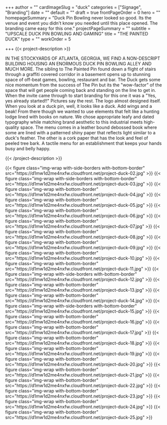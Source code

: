 +++
author = ""
cardImageSlug = "duck"
categories = ["Signage", "Branding"]
date = ""
default = ""
draft = true
frontPageOrder = 0
hero = ""
homepageSummary = "Duck Pin Bowling never looked so good. Its the venue and event you didn't know you needed until this place opened. The branding came easy for this one."
projectPageSummary = ""
subtitle = "UPSCALE DUCK PIN BOWLING AND GAMING"
title = "THE PAINTED DUCK"
type = ""
workOrder = 5

+++
{{< project-description >}} <p>IN THE STOCKYARDS OF ATLANTA, GEORGIA, WE FIND A NON-DESCRIPT BUILDING HOUSING AN ENORMOUS DUCK PIN BOWLING ALLEY AND MUCH MORE. The sibling to The Painted Pin found down a flight of stairs through a graffiti covered corridor in a basement opens up to stunning space of off-beat games, bowling, restaurant and bar. The Duck gets some nice momentum from the success of The Pin but its the "wow-factor" of the space that will get people coming back and standing on the line to get in. When the invite came through to start branding for this one it was a "Yes, yes already started!!" Pictures say the rest. The logo almost designed itself. When you look at a duck pin, well, it looks like a duck. Add wings and a beak! From there though we wanted to use elements that felt like a hunting lodge lined with books on nature. We chose appropriate leafy and dated typography while matching brand aesthetic to this industrial meets high-quality space. The menu comes in a leather bound debossed book where some are lined with a patterned shiny paper that reflects light similar to a duck's feather. The other is a cork paper that has the look and feel of peeled tree bark. A tactile menu for an establishment that keeps your hands busy and belly happy. </p> {{< /project-description >}}

<div class="project-item">
{{< figure class="img-wrap with-side-borders with-bottom-border" src="https://d1mw1d2me4nxfw.cloudfront.net/project-duck-02.jpg" >}}
{{< figure class="img-wrap with-side-borders with-bottom-border" src="https://d1mw1d2me4nxfw.cloudfront.net/project-duck-03.jpg" >}}
{{< figure class="img-wrap with-bottom-border" src="https://d1mw1d2me4nxfw.cloudfront.net/project-duck-04.jpg" >}}
{{< figure class="img-wrap with-bottom-border" src="https://d1mw1d2me4nxfw.cloudfront.net/project-duck-05.jpg" >}}
{{< figure class="img-wrap with-bottom-border" src="https://d1mw1d2me4nxfw.cloudfront.net/project-duck-06.jpg" >}}
{{< figure class="img-wrap with-bottom-border" src="https://d1mw1d2me4nxfw.cloudfront.net/project-duck-07.jpg" >}}
{{< figure class="img-wrap with-bottom-border" src="https://d1mw1d2me4nxfw.cloudfront.net/project-duck-08.jpg" >}}
{{< figure class="img-wrap with-bottom-border" src="https://d1mw1d2me4nxfw.cloudfront.net/project-duck-09.jpg" >}}
{{< figure class="img-wrap with-bottom-border" src="https://d1mw1d2me4nxfw.cloudfront.net/project-duck-10.jpg" >}}
{{< figure class="img-wrap with-bottom-border" src="https://d1mw1d2me4nxfw.cloudfront.net/project-duck-11.jpg" >}}
{{< figure class="img-wrap with-side-borders with-bottom-border" src="https://d1mw1d2me4nxfw.cloudfront.net/project-duck-12.jpg" >}}
{{< figure class="img-wrap with-bottom-border" src="https://d1mw1d2me4nxfw.cloudfront.net/project-duck-13.jpg" >}}
{{< figure class="img-wrap with-bottom-border" src="https://d1mw1d2me4nxfw.cloudfront.net/project-duck-14.jpg" >}}
{{< figure class="img-wrap with-side-borders with-bottom-border" src="https://d1mw1d2me4nxfw.cloudfront.net/project-duck-15.jpg" >}}
{{< figure class="img-wrap with-bottom-border" src="https://d1mw1d2me4nxfw.cloudfront.net/project-duck-16.jpg" >}}
{{< figure class="img-wrap with-bottom-border" src="https://d1mw1d2me4nxfw.cloudfront.net/project-duck-17.jpg" >}}
{{< figure class="img-wrap with-bottom-border" src="https://d1mw1d2me4nxfw.cloudfront.net/project-duck-18.jpg" >}}
{{< figure class="img-wrap with-bottom-border" src="https://d1mw1d2me4nxfw.cloudfront.net/project-duck-19.jpg" >}}
{{< figure class="img-wrap with-bottom-border" src="https://d1mw1d2me4nxfw.cloudfront.net/project-duck-20.jpg" >}}
{{< figure class="img-wrap with-bottom-border" src="https://d1mw1d2me4nxfw.cloudfront.net/project-duck-21.jpg" >}}
{{< figure class="img-wrap with-bottom-border" src="https://d1mw1d2me4nxfw.cloudfront.net/project-duck-22.jpg" >}}
{{< figure class="img-wrap with-bottom-border" src="https://d1mw1d2me4nxfw.cloudfront.net/project-duck-23.jpg" >}}
{{< figure class="img-wrap with-bottom-border" src="https://d1mw1d2me4nxfw.cloudfront.net/project-duck-24.jpg" >}}
{{< figure class="img-wrap with-bottom-border" src="https://d1mw1d2me4nxfw.cloudfront.net/project-duck-25.jpg" >}}